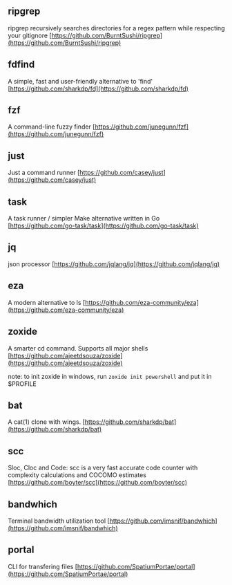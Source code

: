 ## ripgrep
ripgrep recursively searches directories for a regex pattern while respecting your gitignore
[https://github.com/BurntSushi/ripgrep](https://github.com/BurntSushi/ripgrep)

## fdfind
A simple, fast and user-friendly alternative to 'find'
[https://github.com/sharkdp/fd](https://github.com/sharkdp/fd)

## fzf
A command-line fuzzy finder
[https://github.com/junegunn/fzf](https://github.com/junegunn/fzf)

## just
Just a command runner
[https://github.com/casey/just](https://github.com/casey/just)

## task
A task runner / simpler Make alternative written in Go
[https://github.com/go-task/task](https://github.com/go-task/task)

## jq
json processor
[https://github.com/jqlang/jq](https://github.com/jqlang/jq)

## eza
A modern alternative to ls
[https://github.com/eza-community/eza](https://github.com/eza-community/eza)

## zoxide
A smarter cd command. Supports all major shells
[https://github.com/ajeetdsouza/zoxide](https://github.com/ajeetdsouza/zoxide)

note: to init zoxide in windows, run `zoxide init powershell` and put it in $PROFILE

## bat
A cat(1) clone with wings.
[https://github.com/sharkdp/bat](https://github.com/sharkdp/bat)

## scc
Sloc, Cloc and Code: scc is a very fast accurate code counter with complexity calculations and COCOMO estimates
[https://github.com/boyter/scc](https://github.com/boyter/scc)

## bandwhich
Terminal bandwidth utilization tool
[https://github.com/imsnif/bandwhich](https://github.com/imsnif/bandwhich)

## portal
CLI for transfering files
[https://github.com/SpatiumPortae/portal](https://github.com/SpatiumPortae/portal)
